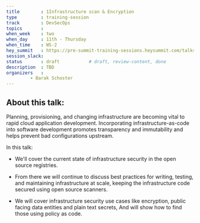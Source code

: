 ```yaml
---
title        : 1Infrastructure scan & Encryption
type         : training-session
track        : DevSecOps
topics       : 
when_week    : two
when_day     : 11th - Thursday
when_time    : WS-2
hey_summit   : https://pre-summit-training-sessions.heysummit.com/talks/infrastructure-scan-encryption/
session_slack:
status       : draft           # draft, review-content, done
description  : TBD
organizers   : 
         - Barak Schoster
---
```


## About this talk:
Planning, provisioning, and changing infrastructure are becoming vital to rapid cloud application development. Incorporating infrastructure-as-code into software development promotes transparency and immutability and helps prevent bad configurations upstream.

In this talk:

- We'll cover the current state of infrastructure security in the open source registries.

- From there we will continue to discuss best practices for writing, testing, and maintaining infrastructure at scale, keeping the infrastructure code secured using open source scanners. 

- We will cover infrastructure security use cases like encryption, public facing data entities and plain text secrets, And will show how to find those using policy as code.
